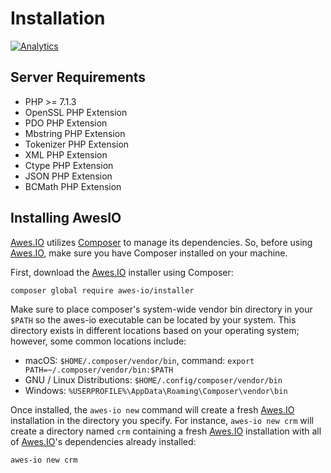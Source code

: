 # Installation

[![Analytics](https://ga-beacon.appspot.com/UA-134431636-1/awes-io/installer)](https://github.com/awes-io/installer)

## Server Requirements

* PHP >= 7.1.3
* OpenSSL PHP Extension
* PDO PHP Extension
* Mbstring PHP Extension
* Tokenizer PHP Extension
* XML PHP Extension
* Ctype PHP Extension
* JSON PHP Extension
* BCMath PHP Extension

## Installing AwesIO

[Awes.IO](https://www.awes.io) utilizes [Composer](https://getcomposer.org/) to manage its dependencies. So, before using [Awes.IO](https://www.awes.io), make sure you have Composer installed on your machine.

First, download the [Awes.IO](https://www.awes.io) installer using Composer:
```bash
composer global require awes-io/installer
```

Make sure to place composer's system-wide vendor bin directory in your `$PATH` so the awes-io executable can be located by your system. This directory exists in different locations based on your operating system; however, some common locations include:

- macOS: `$HOME/.composer/vendor/bin`, command: `export PATH=~/.composer/vendor/bin:$PATH`
- GNU / Linux Distributions: `$HOME/.config/composer/vendor/bin`
- Windows: `%USERPROFILE%\AppData\Roaming\Composer\vendor\bin`

Once installed, the `awes-io new` command will create a fresh [Awes.IO](https://www.awes.io) installation in the directory you specify. For instance, `awes-io new crm` will create a directory named `crm` containing a fresh [Awes.IO](https://www.awes.io) installation with all of [Awes.IO](https://www.awes.io)'s dependencies already installed:

```bash
awes-io new crm
```
